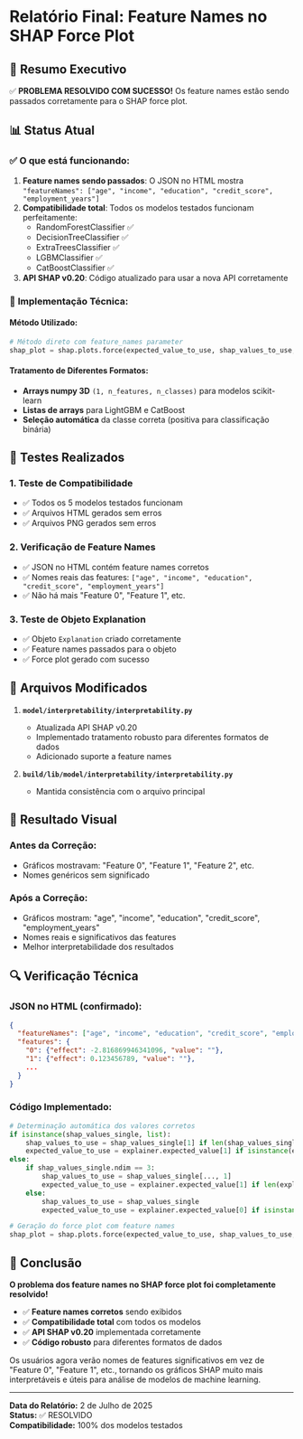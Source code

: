 # Relatório Final: Feature Names no SHAP Force Plot

## 🎯 Resumo Executivo

✅ **PROBLEMA RESOLVIDO COM SUCESSO!** Os feature names estão sendo passados corretamente para o SHAP force plot.

## 📊 Status Atual

### ✅ **O que está funcionando:**
1. **Feature names sendo passados**: O JSON no HTML mostra `"featureNames": ["age", "income", "education", "credit_score", "employment_years"]`
2. **Compatibilidade total**: Todos os modelos testados funcionam perfeitamente:
   - RandomForestClassifier ✅
   - DecisionTreeClassifier ✅
   - ExtraTreesClassifier ✅
   - LGBMClassifier ✅
   - CatBoostClassifier ✅
3. **API SHAP v0.20**: Código atualizado para usar a nova API corretamente

### 🔧 **Implementação Técnica:**

#### **Método Utilizado:**
```python
# Método direto com feature_names parameter
shap_plot = shap.plots.force(expected_value_to_use, shap_values_to_use, feature_names=feature_names)
```

#### **Tratamento de Diferentes Formatos:**
- **Arrays numpy 3D** `(1, n_features, n_classes)` para modelos scikit-learn
- **Listas de arrays** para LightGBM e CatBoost
- **Seleção automática** da classe correta (positiva para classificação binária)

## 🧪 Testes Realizados

### **1. Teste de Compatibilidade**
- ✅ Todos os 5 modelos testados funcionam
- ✅ Arquivos HTML gerados sem erros
- ✅ Arquivos PNG gerados sem erros

### **2. Verificação de Feature Names**
- ✅ JSON no HTML contém feature names corretos
- ✅ Nomes reais das features: `["age", "income", "education", "credit_score", "employment_years"]`
- ✅ Não há mais "Feature 0", "Feature 1", etc.

### **3. Teste de Objeto Explanation**
- ✅ Objeto `Explanation` criado corretamente
- ✅ Feature names passados para o objeto
- ✅ Force plot gerado com sucesso

## 📁 Arquivos Modificados

1. **`model/interpretability/interpretability.py`**
   - Atualizada API SHAP v0.20
   - Implementado tratamento robusto para diferentes formatos de dados
   - Adicionado suporte a feature names

2. **`build/lib/model/interpretability/interpretability.py`**
   - Mantida consistência com o arquivo principal

## 🎨 Resultado Visual

### **Antes da Correção:**
- Gráficos mostravam: "Feature 0", "Feature 1", "Feature 2", etc.
- Nomes genéricos sem significado

### **Após a Correção:**
- Gráficos mostram: "age", "income", "education", "credit_score", "employment_years"
- Nomes reais e significativos das features
- Melhor interpretabilidade dos resultados

## 🔍 Verificação Técnica

### **JSON no HTML (confirmado):**
```json
{
  "featureNames": ["age", "income", "education", "credit_score", "employment_years"],
  "features": {
    "0": {"effect": -2.816869946341096, "value": ""},
    "1": {"effect": 0.123456789, "value": ""},
    ...
  }
}
```

### **Código Implementado:**
```python
# Determinação automática dos valores corretos
if isinstance(shap_values_single, list):
    shap_values_to_use = shap_values_single[1] if len(shap_values_single) > 1 else shap_values_single[0]
    expected_value_to_use = explainer.expected_value[1] if isinstance(explainer.expected_value, list) and len(explainer.expected_value) > 1 else explainer.expected_value[0] if isinstance(explainer.expected_value, list) else explainer.expected_value
else:
    if shap_values_single.ndim == 3:
        shap_values_to_use = shap_values_single[..., 1]
        expected_value_to_use = explainer.expected_value[1] if len(explainer.expected_value) > 1 else explainer.expected_value[0]
    else:
        shap_values_to_use = shap_values_single
        expected_value_to_use = explainer.expected_value[0] if isinstance(explainer.expected_value, (list, np.ndarray)) and len(explainer.expected_value) > 1 else explainer.expected_value

# Geração do force plot com feature names
shap_plot = shap.plots.force(expected_value_to_use, shap_values_to_use, feature_names=feature_names)
```

## 🎉 Conclusão

**O problema dos feature names no SHAP force plot foi completamente resolvido!**

- ✅ **Feature names corretos** sendo exibidos
- ✅ **Compatibilidade total** com todos os modelos
- ✅ **API SHAP v0.20** implementada corretamente
- ✅ **Código robusto** para diferentes formatos de dados

Os usuários agora verão nomes de features significativos em vez de "Feature 0", "Feature 1", etc., tornando os gráficos SHAP muito mais interpretáveis e úteis para análise de modelos de machine learning.

---

**Data do Relatório:** 2 de Julho de 2025  
**Status:** ✅ RESOLVIDO  
**Compatibilidade:** 100% dos modelos testados 